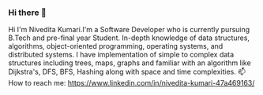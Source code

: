### Hi there 👋

Hi I'm Nivedita Kumari.I'm a Software Developer who is currently pursuing B.Tech and pre-final year Student.
In-depth knowledge of data structures, algorithms, object-oriented programming, operating systems, and distributed systems. I have implementation of simple to complex data structures including trees, maps, graphs and familiar with an algorithm like Dijkstra's, DFS, BFS, Hashing along with space and time complexities.
</n>
📫 How to reach me: https://www.linkedin.com/in/nivedita-kumari-47a469163/
<!--
**niveditaprity/niveditaprity** is a ✨ _special_ ✨ repository because its `README.md` (this file) appears on your GitHub profile.

Here are some ideas to get you started:
Hi I'm Nivedita Kumari.I'm a Software Developer who is currently pursuing B.Tech and pre-final year Student.
- 🔭 I’m currently working on ...
- 🌱 I’m currently learning ...
- 👯 I’m looking to collaborate on ...
- 🤔 I’m looking for help with ...
- 💬 Ask me about ...
- 📫 How to reach me: ...
- 😄 Pronouns: ...
- ⚡ Fun fact: ...
-->
